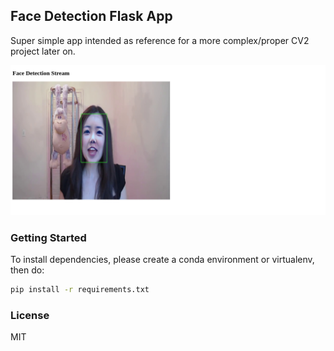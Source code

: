 ## Face Detection Flask App

Super simple app intended as reference for a more complex/proper CV2 project later on. 

![App test](./media/scrcap.png)

### Getting Started

To install dependencies, please create a conda environment or virtualenv, then do:

```bash
pip install -r requirements.txt
```

### License

MIT

